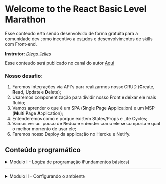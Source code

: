 
# Welcome to the React Basic Level Marathon

Esse conteudo está sendo desenvolvido de forma gratuita para a comunidade dev como incentivo à estudos e desenvolvimentos de skills com Front-end.

 **Instrutor:** *[Diego Telles](https://twitter.com/_DiegoTeles)*
 
Esse conteudo será publicado no canal do autor [Aqui](https://www.youtube.com/DiegoTelles) 

### Nosso desafio:
 1. Faremos integrações via API's para realizarmos nosso CRUD (**C**reate, **R**ead, **U**pdate e **D**elete);<br />
 2. Usaremos componentização para dividir nosso Front e deixar ele mais fluído;<br />
 3. Vamos aprender o que é um SPA (**S**ingle **P**age **A**pplication) e um MSP (**M**ulti **P**age **A**pplication);<br />
 4. Entenderemos como e porque existem States/Props e Life Cycles;<br />
 5. Vamos ver um pouco de Redux e entender como ele se comporta e qual o melhor momento de usar ele;<br />
 6. Faremos nosso Deploy da applicação no Heroku e Netlify.<br />


## Conteúdo programático

<details>
<summary> Modulo I - Lógica de programação (Fundamentos básicos) </summary>
    * O que são váriaveis <br />
    * O que são funções(métodos) <br />
    * Condicionais if...else,  <br />
    * Laços de repetição for, while, do...while <br />
    * O que é escopo <br />
    * Hoisting <br />
    
</details>


-------
<details>
<summary> Modulo II - Configurando o ambiente </summary>
    * Instalando NodeJS <br />
    * Baixando React Create App <br />
    * Git <br />
    * Criando um repositório no Github <br />
    * Padronizando nosso código com o Prettier e o Lint <br />
</details>
